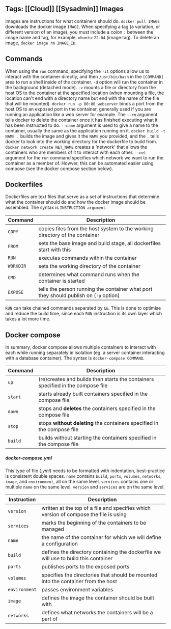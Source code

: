 **Tags:** [[Cloud]] [[Sysadmin]]
Images
------------
Images are instructions for what containers should do. `docker pull IMAGE` downloads the docker image `IMAGE`. When specifying a tag (a variation, or different version of an image), you must include a colon `:` between the image name and tag, for example, `ubuntu:22.04` (image:tag). To delete an image, `docker image rm IMAGE_ID`. 

Commands
------------------
When using the `run` command, specifying the `-it` options allow us to interact with the container directly, and then `/usr/bin/bash` in the `[COMMAND]` area to run a shell inside of the container. `-d` option will run the container in the background (detached mode). `-v` mounts a file or directory from the host OS to the container at the specified location (when mounting a file, the location can't end with a directory name but end with the name of the file that will be mounted). `docker run -p 80:80 webserver` binds a port from the host OS to an exposed port in the container, generally used if you are running an application like a web server for example. The `--rm` argument tells docker to delete the container once it has finished executing what it has been instructed to do. `--name` argument is used to give a name to the container, usually the same as the application running on it. `docker build -t NAME .` builds the image and gives it the `NAME` you provided, and the `.` tells docker to look into the working directory for the dockerfile to build from. `docker network create NET_NAME` creates a 'network' that allows the containers who are members of it to interact with each other. `--net` argument for the `run` command specifies which network we want to run the container as a member of. Howver, this can be automated easier using compose (see the docker compose section below).

Dockerfiles
------------------
Dockerfiles are text files that serve as a set of instructions that determine what the container should do and how the docker image should be assembled.
The syntax is `INSTRUCTION argument`.

| Command   | Description                                                                           |
| --------- | ------------------------------------------------------------------------------------- |
| `COPY`    | copies files from the host system to the working directory of the container           |
| `FROM`    | sets the base image and build stage, all dockerfiles start with this                  |
| `RUN`     | executes commands within the container                                                |
| `WORKDIR` | sets the working directory of the container                                           |
| `CMD`     | determines what command runs when the container is started                            |
| `EXPOSE`  | tells the person running the container what port they should publish on (`-p` option) |

`RUN` can take chained commands separated by `&&`. This is done to optimise and reduce the build time, since each `RUN` instruction is its own layer which takes a lot more time.

Docker compose
---------------------------
In summary, docker compose allows multiple containers to interact with each while running separately in isolation (eg. a server container interacting with a database container).
The syntax is `docker-compose COMMAND`.

| Command | Description                                                                     |
| ------- | ------------------------------------------------------------------------------- |
| `up`    | (re)creates and builds then starts the containers specified in the compose file |
| `start` | starts already built containers specified in the compose file                   |
| `down`  | stops and **deletes** the containers specified in the compose file              |
| `stop`  | stops **without deleting** the containers specified in the compose file         |
| `build` | builds without starting the containers specified in the compose file            |

##### docker-compose.yml

This type of file (*.yml*) needs to be formatted with indentation, best-practice is consistent double spaces. `name` contains `build`, `ports`, `volumes`, `networks`, `image`, and `environment`, all on the same level. `services` contains one or multiple `name` on the same level. `version` and `services` are on the same level.

| Instruction   | Description                                                                           |
| ------------- | ------------------------------------------------------------------------------------- |
| `version`     | written at the top of a file and specifies which version of compose the file is using |
| `services`    | marks the beginning of the containers to be managed                                   |
| `name`        | the name of the container for which we will define a configuration                    |
| `build`       | defines the directory containing the dockerfile we will use to build this container   |
| `ports`       | publishes ports to the exposed ports                                                  |
| `volumes`     | specifies the directories that should be mounted into the container from the host     |
| `environment` | passes environment variables                                                          |
| `image`       | defines the image the container should be built with                                  |
| `networks`    | defines what networks the containers will be a part of                                |

